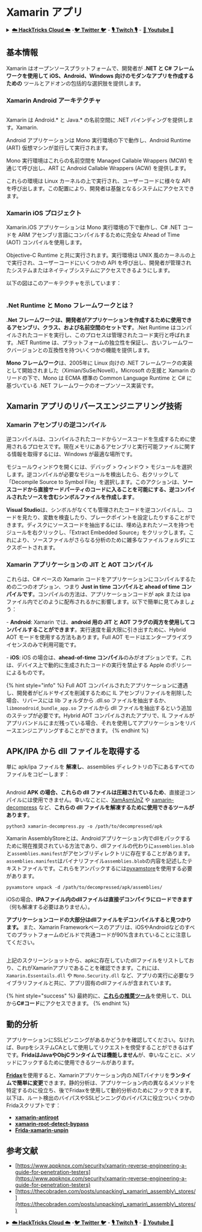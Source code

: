 # Xamarin アプリ

<details>

<summary><a href="https://cloud.hacktricks.xyz/pentesting-cloud/pentesting-cloud-methodology"><strong>☁️ HackTricks Cloud ☁️</strong></a> -<a href="https://twitter.com/hacktricks_live"><strong>🐦 Twitter 🐦</strong></a> - <a href="https://www.twitch.tv/hacktricks_live/schedule"><strong>🎙️ Twitch 🎙️</strong></a> - <a href="https://www.youtube.com/@hacktricks_LIVE"><strong>🎥 Youtube 🎥</strong></a></summary>

* **サイバーセキュリティ会社**で働いていますか？**HackTricks で会社を宣伝**したいですか？または、**最新の PEASS のバージョンにアクセス**したり、**HackTricks を PDF でダウンロード**したいですか？[**サブスクリプションプラン**](https://github.com/sponsors/carlospolop)をチェックしてください！
* [**The PEASS Family**](https://opensea.io/collection/the-peass-family)を発見し、独占的な[**NFT**](https://opensea.io/collection/the-peass-family)コレクションを手に入れましょう。
* [**公式の PEASS & HackTricks グッズ**](https://peass.creator-spring.com)を入手しましょう。
* [**💬**](https://emojipedia.org/speech-balloon/) [**Discord グループ**](https://discord.gg/hRep4RUj7f)や [**telegram グループ**](https://t.me/peass)に**参加するか**、**Twitter** [**🐦**](https://github.com/carlospolop/hacktricks/tree/7af18b62b3bdc423e11444677a6a73d4043511e9/\[https:/emojipedia.org/bird/README.md)[**@carlospolopm**](https://twitter.com/hacktricks\_live)**にフォローしてください。**
* **ハッキングのコツを共有するために、** [**hacktricks リポジトリ**](https://github.com/carlospolop/hacktricks) と [**hacktricks-cloud リポジトリ**](https://github.com/carlospolop/hacktricks-cloud) に PR を提出してください。**

</details>

## **基本情報**

Xamarin はオープンソースプラットフォームで、開発者が **.NET と C# フレームワークを使用して iOS、Android、Windows 向けのモダンなアプリを作成するための** ツールとアドオンの包括的な選択肢を提供します。

### Xamarin Android アーキテクチャ

<figure><img src="../.gitbook/assets/image (3) (1) (1) (1) (1) (1).png" alt=""><figcaption></figcaption></figure>

Xamarin は Android.\* と Java.\* の名前空間に .NET バインディングを提供します。Xamarin.

Android アプリケーションは Mono 実行環境の下で動作し、Android Runtime (ART) 仮想マシンが並行して実行されます。

Mono 実行環境はこれらの名前空間を Managed Callable Wrappers (MCW) を通じて呼び出し、ART に Android Callable Wrappers (ACW) を提供します。

これらの環境は Linux カーネルの上で実行され、ユーザーコードに様々な API を呼び出します。この配置により、開発者は基盤となるシステムにアクセスできます。

### Xamarin iOS プロジェクト

Xamarin.iOS アプリケーションは Mono 実行環境の下で動作し、C# .NET コードを ARM アセンブリ言語にコンパイルするために完全な Ahead of Time (AOT) コンパイルを使用します。

Objective-C Runtime と共に実行されます。実行環境は UNIX 風のカーネルの上で実行され、ユーザーコードにいくつかの API を呼び出し、開発者が管理されたシステムまたはネイティブシステムにアクセスできるようにします。

以下の図はこのアーキテクチャを示しています：

<figure><img src="../.gitbook/assets/image (1) (1) (1) (1) (1) (1) (1) (1) (1) (1) (1) (1) (1) (1) (1).png" alt=""><figcaption></figcaption></figure>

### .Net Runtime と Mono フレームワークとは？

**.Net フレームワークは、開発者がアプリケーションを作成するために使用できるアセンブリ、クラス、および名前空間のセットです**。.Net Runtime はコンパイルされたコードを実行し、このプロセスは管理されたコード実行と呼ばれます。.NET Runtime は、プラットフォームの独立性を保証し、古いフレームワークバージョンとの互換性を持ついくつかの機能を提供します。

**Mono フレームワーク**は、2005年に Linux 向けの .NET フレームワークの実装として開始されました（Ximian/SuSe/Novell）。Microsoft の支援と Xamarin のリードの下で、Mono は ECMA 標準の Common Language Runtime と C# に基づいている .NET フレームワークのオープンソース実装です。

## Xamarin アプリのリバースエンジニアリング技術

### Xamarin アセンブリの逆コンパイル

逆コンパイルは、コンパイルされたコードからソースコードを生成するために使用されるプロセスです。現在メモリにあるアセンブリと実行可能ファイルに関する情報を取得するには、Windows が最適な場所です。

モジュールウィンドウを開くには、デバッグ > ウィンドウ > モジュールを選択します。逆コンパイルが必要なモジュールを検出したら、右クリックして「Decompile Source to Symbol File」を選択します。このアクションは、**ソースコードから直接サードパーティのコードに入ることを可能にする、逆コンパイルされたソースを含むシンボルファイルを作成します**。

**Visual Studio**は、シンボルがなくても管理されたコードを逆コンパイルし、コードを見たり、変数を検査したり、ブレークポイントを設定したりすることができます。ディスクにソースコードを抽出するには、埋め込まれたソースを持つモジュールを右クリックし、「Extract Embedded Source」をクリックします。これにより、ソースファイルがさらなる分析のために雑多なファイルフォルダにエクスポートされます。

### Xamarin アプリケーションの JIT と AOT コンパイル

これらは、C# ベースの Xamarin コードをアプリケーションにコンパイルするための二つのオプション、つまり **Just in time コンパイルと ahead of time コンパイルです**。コンパイルの方法は、アプリケーションコードが apk または ipa ファイル内でどのように配布されるかに影響します。以下で簡単に見てみましょう：

\- **Android**: Xamarin では、**android 用の JIT と AOT フラグの両方を使用してコンパイルすることができます**。実行速度を最大限に引き出すために、Hybrid AOT モードを使用する方法もあります。Full AOT モードはエンタープライズライセンスのみで利用可能です。

\- **iOS**: iOS の場合は、**ahead-of-time コンパイル**のみがオプションです。これは、デバイス上で動的に生成されたコードの実行を禁止する Apple のポリシーによるものです。

{% hint style="info" %}
Full AOT コンパイルされたアプリケーションに遭遇し、開発者がビルドサイズを削減するために IL アセンブリファイルを削除した場合、リバースには lib フォルダから .dll.so ファイルを抽出するか、`libmonodroid_bundle_app.so` ファイルから dll ファイルを抽出するという追加のステップが必要です。Hybrid AOT コンパイルされたアプリで、IL ファイルがアプリバンドルにまだ残っている場合、それを使用してアプリケーションをリバースエンジニアリングすることができます。
{% endhint %}

## APK/IPA から dll ファイルを取得する

単に apk/ipa ファイルを **解凍し**、assemblies ディレクトリの下にあるすべてのファイルをコピーします：

<figure><img src="../.gitbook/assets/image (2) (1) (1) (1) (1) (1) (1) (1) (1) (1) (1).png" alt=""><figcaption></figcaption></figure>

Android **APK の場合、これらの dll ファイルは圧縮されているため**、直接逆コンパイルには使用できません。幸いなことに、[XamAsmUnZ](https://github.com/cihansol/XamAsmUnZ) や [xamarin-decompress](https://github.com/NickstaDB/xamarin-decompress) など、**これらの dll ファイルを解凍するために使用できるツールがあります**。
```
python3 xamarin-decompress.py -o /path/to/decompressed/apk
```
Xamarin AssemblyStoreとは、Androidアプリケーション内でdllをパックするために現在推奨されている方法であり、dllファイルの代わりに`assemblies.blob`と`assemblies.manifest`がアセンブリディレクトリに存在することがあります。`assemblies.manifest`はバイナリファイル`assemblies.blob`の内容を記述したテキストファイルです。これらをアンパックするには[pyxamstore](https://github.com/jakev/pyxamstore)を使用する必要があります。
```
pyxamstore unpack -d /path/to/decompressed/apk/assemblies/
```
iOSの場合、**IPAファイル内のdllファイルは直接デコンパイラにロードできます**（何も解凍する必要はありません）。

**アプリケーションコードの大部分はdllファイルをデコンパイルすると見つかります。** また、Xamarin Frameworkベースのアプリは、iOSやAndroidなどのすべてのプラットフォームのビルドで共通コードが90%含まれていることに注意してください。

<figure><img src="../.gitbook/assets/image (3) (1) (1) (1) (1) (1) (1).png" alt=""><figcaption></figcaption></figure>

上記のスクリーンショットから、apkに存在していたdllファイルをリストしており、これがXamarinアプリであることを確認できます。これには、`Xamarin.Essentails.dll` や `Mono.Security.dll` など、アプリの実行に必要なライブラリファイルと共に、アプリ固有のdllファイルが含まれています。

{% hint style="success" %}
最終的に、[**これらの推奨ツール**](../reversing/reversing-tools-basic-methods/#net-decompiler)を使用して、DLLから**C#コード**にアクセスできます。
{% endhint %}

## 動的分析

アプリケーションにSSLピンニングがあるかどうかを確認してください。なければ、BurpをシステムCAとして使用してリクエストを傍受することができるはずです。**FridaはJavaやObjCランタイムでは機能しません**が、幸いなことに、メソッドにフックするために使用できるツールがあります。

[**Fridax**](https://github.com/NorthwaveSecurity/fridax)を使用すると、Xamarinアプリケーション内の.NETバイナリを**ランタイムで簡単に変更**できます。静的分析は、アプリケーション内の異なるメソッドを特定するのに役立ち、後でFridaxを使用して動的分析のためにフックできます。以下は、ルート検出のバイパスやSSLピンニングのバイパスに役立ついくつかのFridaスクリプトです：

* [**xamarin-antiroot**](https://codeshare.frida.re/@Gand3lf/xamarin-antiroot/)
* [**xamarin-root-detect-bypass**](https://codeshare.frida.re/@nuschpl/xamarin-root-detect-bypass/)
* [**Frida-xamarin-unpin**](https://github.com/GoSecure/frida-xamarin-unpin)

## 参考文献

* [https://www.appknox.com/security/xamarin-reverse-engineering-a-guide-for-penetration-testers](https://www.appknox.com/security/xamarin-reverse-engineering-a-guide-for-penetration-testers)
* [https://thecobraden.com/posts/unpacking\_xamarin\_assembly\_stores/](https://thecobraden.com/posts/unpacking\_xamarin\_assembly\_stores/)

<details>

<summary><a href="https://cloud.hacktricks.xyz/pentesting-cloud/pentesting-cloud-methodology"><strong>☁️ HackTricks Cloud ☁️</strong></a> -<a href="https://twitter.com/hacktricks_live"><strong>🐦 Twitter 🐦</strong></a> - <a href="https://www.twitch.tv/hacktricks_live/schedule"><strong>🎙️ Twitch 🎙️</strong></a> - <a href="https://www.youtube.com/@hacktricks_LIVE"><strong>🎥 Youtube 🎥</strong></a></summary>

* **サイバーセキュリティ会社**で働いていますか？ **HackTricksにあなたの会社を広告したいですか？** または、**最新版のPEASSを入手**したり、**HackTricksをPDFでダウンロード**したいですか？ [**サブスクリプションプラン**](https://github.com/sponsors/carlospolop)をチェックしてください！
* [**The PEASS Family**](https://opensea.io/collection/the-peass-family)を発見してください。これは私たちの独占的な[**NFTs**](https://opensea.io/collection/the-peass-family)のコレクションです。
* [**公式のPEASS & HackTricksグッズ**](https://peass.creator-spring.com)を手に入れましょう。
* [**💬**](https://emojipedia.org/speech-balloon/) [**Discordグループ**](https://discord.gg/hRep4RUj7f)や[**テレグラムグループ**](https://t.me/peass)に**参加するか**、**Twitter** [**🐦**](https://github.com/carlospolop/hacktricks/tree/7af18b62b3bdc423e11444677a6a73d4043511e9/\[https:/emojipedia.org/bird/README.md)[**@carlospolopm**](https://twitter.com/hacktricks\_live)**に**フォローしてください。
* **ハッキングのトリックを共有するために、** [**hacktricksリポジトリ**](https://github.com/carlospolop/hacktricks) と [**hacktricks-cloudリポジトリ**](https://github.com/carlospolop/hacktricks-cloud)にPRを提出してください。

</details>
